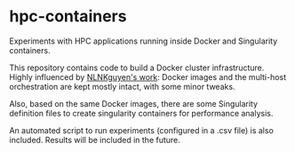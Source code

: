 # hpc-containers
Experiments with HPC applications running inside Docker and Singularity containers.

This repository contains code to build a Docker cluster infrastructure. Highly influenced by [NLNKguyen's work](https://github.com/NLKNguyen/alpine-mpich): Docker images and the multi-host orchestration are kept mostly intact, with some minor tweaks.

Also, based on the same Docker images, there are some Singularity definition files to create singularity containers for performance analysis.

An automated script to run experiments (configured in a .csv file) is also included. Results will be included in the future.
